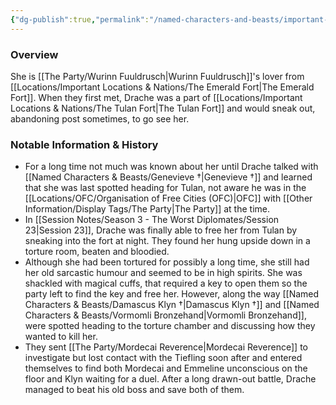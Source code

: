 ```yaml
---
{"dg-publish":true,"permalink":"/named-characters-and-beasts/important-characters/pc-backstory-characters/emmeline/","tags":["NPC","Important"],"noteIcon":"","created":"2024-03-12T21:30:09.671+00:00","updated":"2024-12-31T19:55:45.149+00:00"}
---
```



### Overview
She is [[The Party/Wurinn Fuuldrusch\|Wurinn Fuuldrusch]]'s lover from [[Locations/Important Locations & Nations/The Emerald Fort\|The Emerald Fort]]. When they first met, Drache was a part of [[Locations/Important Locations & Nations/The Tulan Fort\|The Tulan Fort]] and would sneak out, abandoning post sometimes, to go see her. 

### Notable Information & History
- For a long time not much was known about her until Drache talked with [[Named Characters & Beasts/Genevieve †\|Genevieve †]] and learned that she was last spotted heading for Tulan, not aware he was in the [[Locations/OFC/Organisation of Free Cities (OFC)\|OFC]] with [[Other Information/Display Tags/The Party\|The Party]] at the time.
- In [[Session Notes/Season 3 - The Worst Diplomates/Session 23\|Session 23]], Drache was finally able to free her from Tulan by sneaking into the fort at night. They found her hung upside down in a torture room, beaten and bloodied. 
- Although she had been tortured for possibly a long time, she still had her old sarcastic humour and seemed to be in high spirits. She was shackled with magical cuffs, that required a key to open them so the party left to find the key and free her. However, along the way [[Named Characters & Beasts/Damascus Klyn †\|Damascus Klyn †]] and [[Named Characters & Beasts/Vormomli Bronzehand\|Vormomli Bronzehand]], were spotted heading to the torture chamber and discussing how they wanted to kill her. 
- They sent [[The Party/Mordecai Reverence\|Mordecai Reverence]] to investigate but lost contact with the Tiefling soon after and entered themselves to find both Mordecai and Emmeline unconscious on the floor and Klyn waiting for a duel. After a long drawn-out battle, Drache managed to beat his old boss and save both of them. 